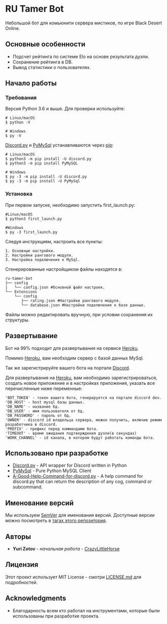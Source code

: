 # RU Tamer Bot

Небольшой бот для комьюнити сервера мистиков, по игре Black Desert Online. 


## Основные особенности
- Подсчет рейтинга по системе Elo на основе результата дуэли.
- Сохранение рейтинга в DB.
- Вывод статистики о пользователях.


## Начало работы


### Требования

Версия Python 3.6 и выше.
Для проверки используйте:
```
# Linux/macOS
$ python -V

# Windows
$ py -V
```
[Discord.py](https://github.com/Rapptz/discord.py) и [PyMySql](https://github.com/PyMySQL/PyMySQL) 
устанавливаются через  [pip](https://pypi.org/project/pip/):

```
# Linux/macOS
$ python3 -m pip install -U discord.py
$ python3 -m pip install PyMySQL

# Windows
$ py -3 -m pip install -U discord.py
$ py -3 -m pip install -U PyMySql
```

### Установка

При первом запуске, необходимо запустить first_launch.py:
```
#Linux/macOS
$ python3 first_launch.py

#Windows
$ py -3 first_launch.py
```

Следуя инструкциям, настроить все пункты:

```
1. Основные настройки.
2. Настройки рангового модуля.
3. Настройка подключения к MySql.
```
Сгенерированные настройщиком файлы находятся в:
```
ru-tamer-bot
├── config
|   └── config.json #Основной файл настроек. 
└── Extensions
    └── config
       ├── rating.json #Настройки рангового модуля.
       └── database.json #Настройки подключения к базе данных. 
```

Файлы можно редактировать вручную, при условии сохранения их структуры.


## Развертывание

Бот на 99% подходит для развертывания на сервисе [Heroku](http://heroku.com/).

Помимо [Heroku](http://heroku.com/), вам необходим сервер с базой данных MySql.

Так же зарегистрируйте вашего бота на портале [Discord](https://discord.com/developers/applications).

Для развертывания на [Heroku](http://heroku.com/), 
вам необходимо зарегистрироваться, создать новое приложение 
и в настройках приложения, указать все перечисленные ниже переменные:
```
'BOT_TOKEN' - токен вашего бота, генерируется на портале discord dev.
'DB_HOST' - host mysql базы данных.
'DB_NAME' - название бд.
'DB_USER' - имя пользователя от бд.
'DB_PASSWORD' - пароль от бд.
'OWNER' - discord id владельца сервера, можно получить, включив режим разработчика в discord.
'PREFIX' - префикс перед коммандами бота.
'TIMEOUT' - время ожидания подтверждения дуэли(в секундах)
'WORK_CHANNEL' - id канала, в котором будут работать команды бота.
```

## Использовано при разработке

* [Discord.py](https://github.com/Rapptz/discord.py) - API wrapper for Discord written in Python
* [PyMySql](https://github.com/PyMySQL/PyMySQL) - Pure Python MySQL Client
* [A-Good-Help-Command-for-discord.py](https://github.com/niztg/A-Good-Help-Command-for-discord.py) - A help command for discord.py that can return the description of any cog, command or subcommand.



## Именование версий

Мы используем [SemVer](http://semver.org/) для именования версий. Доступные версии можно посмотреть в [тагах этого репозитория](https://github.com/CrazyLittleHorse/ru-tamer-bot/tags). 

## Авторы

* **Yuri Zotov** - *начальная работа* - [CrazyLittleHorse](https://github.com/CrazyLittleHorse)


## Лицензия

Этот проект использует MIT License - смотри [LICENSE.md](LICENSE.md) для подробностей.

## Acknowledgments

* Благодарность всем кто работал на инструментами, которые были использованы при разработке проекта.

